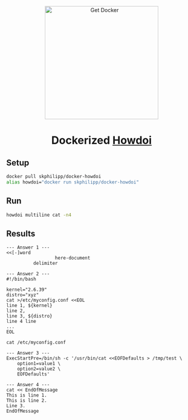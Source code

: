 <p align="center">
<a href="https://www.docker.com/community-edition"><img height="300" src="https://i.imgur.com/AHFFXYe.png" alt="Get Docker"></a>
</p>

<h1 align="center">
Dockerized <a href="https://github.com/EmileVauge/howdoi">Howdoi</a>
</h1>

## Setup
```bash
docker pull skphilipp/docker-howdoi
alias howdoi="docker run skphilipp/docker-howdoi"
```
## Run
```bash
howdoi multiline cat -n4
```
## Results
```
--- Answer 1 ---
<<[-]word
                  here-document
          delimiter

--- Answer 2 ---
#!/bin/bash

kernel="2.6.39"
distro="xyz"
cat >/etc/myconfig.conf <<EOL
line 1, ${kernel}
line 2, 
line 3, ${distro}
line 4 line
... 
EOL

cat /etc/myconfig.conf

--- Answer 3 ---
ExecStartPre=/bin/sh -c '/usr/bin/cat <<EOFDefaults > /tmp/test \
    option1=value1 \
    option2=value2 \
    EOFDefaults'

--- Answer 4 ---
cat << EndOfMessage
This is line 1.
This is line 2.
Line 3.
EndOfMessage
```
